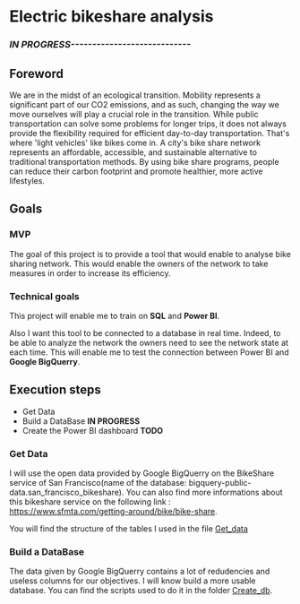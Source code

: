 # Electric bikeshare analysis
### _IN PROGRESS----------------------------_

## Foreword
We are in the midst of an ecological transition. Mobility represents a significant part of our CO2 emissions, and as such, changing the way we move ourselves will play a crucial role in the transition. While public transportation can solve some problems for longer trips, it does not always provide the flexibility required for efficient day-to-day transportation. That's where 'light vehicles' like bikes come in. A city's bike share network represents an affordable, accessible, and sustainable alternative to traditional transportation methods. By using bike share programs, people can reduce their carbon footprint and promote healthier, more active lifestyles.

## Goals
### MVP
The goal of this project is to provide a tool that would enable to analyse bike sharing network. This would enable the owners of the network to take measures in order to increase its efficiency.

### Technical goals
This project will enable me to train on __SQL__ and __Power BI__. 

Also I want this tool to be connected to a database in real time. Indeed, to be able to analyze the network the owners need to see the network state at each time. This will enable me to test the connection between Power BI and __Google BigQuerry__.

## Execution steps

* Get Data  
* Build a DataBase __IN PROGRESS__ 
* Create the Power BI dashboard  __TODO__

### Get Data
I will use the open data provided by Google BigQuerry on the BikeShare service of San Francisco(name of the database: bigquery-public-data.san_francisco_bikeshare). You can also find more informations about this bikeshare service on the following link : https://www.sfmta.com/getting-around/bike/bike-share.

You will find the structure of the tables I used in the file [Get_data](./Get_data.md)


### Build a DataBase
The data given by Google BigQuerry contains a lot of redudencies and useless columns for our objectives. I will know build a more usable database. You can find the scripts used to do it in the folder [Create_db](./Create_db).
